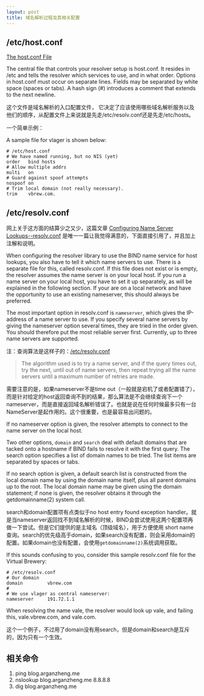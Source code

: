 ```yaml
---
layout: post
title: 域名解析过程及其相关配置
---
```



## /etc/host.conf

[The host.conf File](http://www.tldp.org/LDP/nag/node82.html#SECTION008110000)

>
The central file that controls your resolver setup is host.conf. It resides in /etc and tells the resolver which services to use, and in what order.
Options in host.conf must occur on separate lines. Fields may be separated by white space (spaces or tabs). A hash sign (#) introduces a comment that extends to the next newline.

这个文件是域名解析的入口配置文件， 它决定了应该使用哪些域名解析服务以及他们的顺序，从配置文件上来说就是先走/etc/resolv.conf还是先走/etc/hosts。

一个简单示例：
>
A sample file for vlager is shown below:
>
    # /etc/host.conf
    # We have named running, but no NIS (yet)
    order   bind hosts
    # Allow multiple addrs
    multi   on
    # Guard against spoof attempts
    nospoof on
    # Trim local domain (not really necessary).
    trim    vbrew.com.


## /etc/resolv.conf

网上关于这方面的结算少之又少，这篇文章 [Configuring Name Server Lookups--resolv.conf](http://www.tldp.org/LDP/nag/node84.html) 是唯一一篇让我觉得满意的，下面直接引用了，并且加上注解和说明。

>
When configuring the resolver library to use the BIND name service for host lookups, you also have to tell it which name servers to use. There is a separate file for this, called resolv.conf. If this file does not exist or is empty, the resolver assumes the name server is on your local host.
If you run a name server on your local host, you have to set it up separately, as will be explained in the following section. If your are on a local network and have the opportunity to use an existing nameserver, this should always be preferred.


>
The most important option in resolv.conf is `nameserver`, which gives the IP-address of a name server to use. If you specify several name servers by giving the nameserver option several times, they are tried in the order given. You should therefore put the most reliable server first. Currently, up to three name servers are supported.

注：查询算法是这样子的：[/etc/resolv.conf](http://manpages.ubuntu.com/manpages/natty/man5/resolv.conf.5.html)
> The algorithm used is to try a name server, and if the  query  times out, try the next, until out of name servers, then repeat trying all the name servers until a maximum number of retries are made.

需要注意的是，如果nameserver不是time out（一般就是宕机了或者配置错了），而是针对给定的host返回查询不到的结果，那么算法是不会继续查询下一个nameserver，而是直接返回域名解析错误了。也就是说在任何时候最多只有一台NameServer是起作用的。这个很重要，也是最容易出问题的。

>
If no nameserver option is given, the resolver attempts to connect to the name server on the local host.

>
Two other options, `domain` and `search` deal with default domains that are tacked onto a hostname if BIND fails to resolve it with the first query. The search option specifies a list of domain names to be tried. The list items are separated by spaces or tabs.

>
If no search option is given, a default search list is constructed from the local domain name by using the domain name itself, plus all parent domains up to the root. The local domain name may be given using the domain statement; if none is given, the resolver obtains it through the getdomainname(2) system call.

search和domain配置项有点类似于no host entry found exception handler。就是当nameserver返回找不到域名解析的时候，BIND会尝试使用这两个配置项再做一下尝试。但是它们提供的是主域名（顶级域名），用于方便使用 short name 查询。search的优先级高于domain，如果search没有配置，则会采用domain的配置。如果domain也没有配置，会使用`getdomainname(2)`系统调用获取。

>
If this sounds confusing to you, consider this sample resolv.conf file for the Virtual Brewery:
>
    # /etc/resolv.conf
    # Our domain
    domain         vbrew.com
    #
    # We use vlager as central nameserver:
    nameserver     191.72.1.1
>
When resolving the name vale, the resolver would look up vale, and failing this, vale.vbrew.com, and vale.com.

这个一个例子，不过用了domain没有用search，但是domain和search是互斥的，因为只有一个生效。

## 相关命令

1. ping blog.arganzheng.me
2. nslookup blog.arganzheng.me 8.8.8.8 
3. dig blog.arganzheng.me
